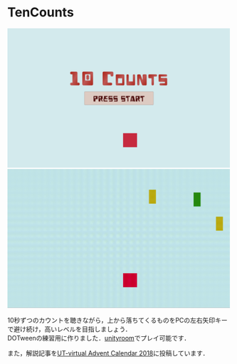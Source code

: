 # TenCounts
<img src="title.png" width="500px">
<img src="drop.gif" width="500px">

10秒ずつのカウントを聴きながら，上から落ちてくるものをPCの左右矢印キーで避け続け，高いレベルを目指しましょう．   
DOTweenの練習用に作りました．[unityroom](https://unityroom.com/games/10counts)でプレイ可能です．

また，解説記事を[UT-virtual Advent Calendar 2018](https://qiita.com/advent-calendar/2018/ut-virtual)に投稿しています．
